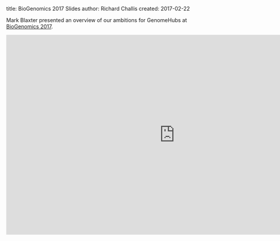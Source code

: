 title: BioGenomics 2017 Slides
author: Richard Challis
created: 2017-02-22

Mark Blaxter presented an overview of our ambitions for GenomeHubs at
[BioGenomics 2017](http://www.biogenomics2017.org)<span class="read-more" rel="2017/02"/>.

<iframe src="https://docs.google.com/presentation/d/1Q-nu7UuUVHujOcAqKCTDpqMyXCcQNvKS2uys29SgHuY/embed?start=false&amp;loop=false&amp;delayms=3000" width="900" height="536" frameborder="0" allowfullscreen="allowfullscreen"></iframe>
